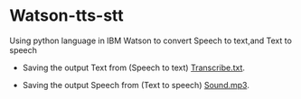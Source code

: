 # Watson-tts-stt
 
 Using python language in IBM Watson to convert Speech to text,and Text to speech <br>
 
 * Saving the output Text from (Speech to text) [Transcribe.txt](https://github.com/Ghadaxc/Watson-tts-stt/blob/main/transcribe.txt).<br>
 
 * Saving the output Speech from (Text to speech) [Sound.mp3](https://github.com/Ghadaxc/Watson-tts-stt/blob/main/sound.mp3).
